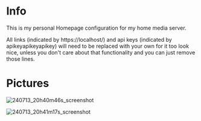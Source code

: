 # Info
This is my personal Homepage configuration for my home media server.

All links (indicated by https://localhost/) and 
api keys (indicated by apikeyapikeyapikey) will need 
to be replaced with your own for it too look nice, 
unless you don't care about that functionality and you can just remove those lines.

# Pictures

![240713_20h40m46s_screenshot](https://github.com/user-attachments/assets/66b469c9-0be4-47aa-9ebd-a7990d7f9d77)

![240713_20h41m17s_screenshot](https://github.com/user-attachments/assets/31ebed1c-9ccc-4a2b-8542-5ed9eedc2b97)
